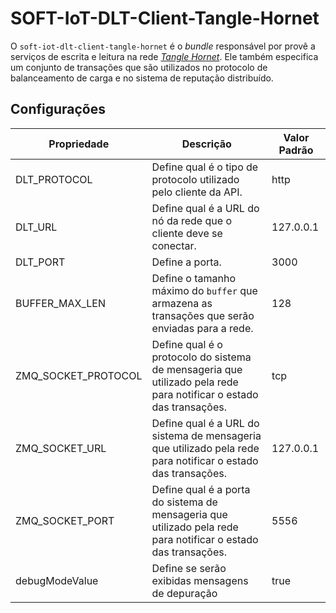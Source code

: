 # SOFT-IoT-DLT-Client-Tangle-Hornet

O `soft-iot-dlt-client-tangle-hornet` é o _bundle_ responsável por provê a serviços de escrita e leitura na rede [*Tangle Hornet*](https://wiki.iota.org/hornet/getting_started/). Ele também especifica um conjunto de transações que são utilizados no protocolo de balanceamento de carga e no sistema de reputação distribuído.

## Configurações

| Propriedade | Descrição | Valor Padrão |
| ----------- | --------- | ------------ |
| DLT_PROTOCOL | Define qual é o tipo de protocolo utilizado pelo cliente da API. | http |
| DLT_URL | Define qual é a URL do nó da rede que o cliente deve se conectar. | 127.0.0.1 |
| DLT_PORT | 	Define a porta. | 3000 |
| BUFFER_MAX_LEN | Define o tamanho máximo do `buffer` que armazena as transações que serão enviadas para a rede. | 128 |
| ZMQ_SOCKET_PROTOCOL | Define qual é o protocolo do sistema de mensageria que utilizado pela rede para notificar o estado das transações. | tcp |
| ZMQ_SOCKET_URL | Define qual é a URL do sistema de mensageria que utilizado pela rede para notificar o estado das transações. | 127.0.0.1 |
| ZMQ_SOCKET_PORT | Define qual é a porta do sistema de mensageria que utilizado pela rede para notificar o estado das transações. | 5556
| debugModeValue | Define se serão exibidas mensagens de depuração | true |
